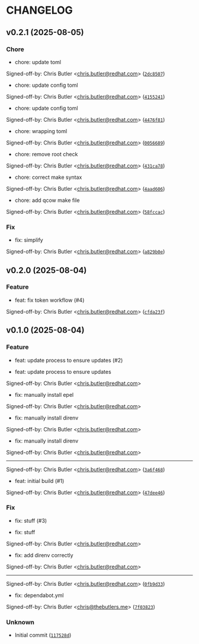 # CHANGELOG

## v0.2.1 (2025-08-05)

### Chore

* chore: update toml

Signed-off-by: Chris Butler &lt;chris.butler@redhat.com&gt; ([`2dc8507`](https://github.com/tempest-concorde/rhel-dev-arm/commit/2dc8507d4f12f9de5a9e4f9bb8e521b68702f432))

* chore: update config toml

Signed-off-by: Chris Butler &lt;chris.butler@redhat.com&gt; ([`4155241`](https://github.com/tempest-concorde/rhel-dev-arm/commit/4155241f673150e90430daf2ddbecabdcd20a3f8))

* chore: update config toml

Signed-off-by: Chris Butler &lt;chris.butler@redhat.com&gt; ([`4476f81`](https://github.com/tempest-concorde/rhel-dev-arm/commit/4476f8185e1bd81749f7823c21dd002d220d45da))

* chore: wrapping toml

Signed-off-by: Chris Butler &lt;chris.butler@redhat.com&gt; ([`0056689`](https://github.com/tempest-concorde/rhel-dev-arm/commit/0056689fd1e880c296d7eda9da3914f2857442b6))

* chore: remove root check

Signed-off-by: Chris Butler &lt;chris.butler@redhat.com&gt; ([`431ca78`](https://github.com/tempest-concorde/rhel-dev-arm/commit/431ca7862ebdeea161cdc7c52ff686abfe9af64d))

* chore: correct make syntax

Signed-off-by: Chris Butler &lt;chris.butler@redhat.com&gt; ([`4aad606`](https://github.com/tempest-concorde/rhel-dev-arm/commit/4aad606523f8411621e9728d437142e6fbc71ea1))

* chore: add qcow make file

Signed-off-by: Chris Butler &lt;chris.butler@redhat.com&gt; ([`58fccac`](https://github.com/tempest-concorde/rhel-dev-arm/commit/58fccacc39f0c97c9c46c0724132599042a18f5e))

### Fix

* fix: simplify

Signed-off-by: Chris Butler &lt;chris.butler@redhat.com&gt; ([`a829b0e`](https://github.com/tempest-concorde/rhel-dev-arm/commit/a829b0eb646b411735b49f1ca252c205f9d4c950))

## v0.2.0 (2025-08-04)

### Feature

* feat: fix token workflow (#4)

Signed-off-by: Chris Butler &lt;chris.butler@redhat.com&gt; ([`cfda23f`](https://github.com/tempest-concorde/rhel-dev-arm/commit/cfda23f09b9f3b01c9762a8cb7b2803bc966df84))

## v0.1.0 (2025-08-04)

### Feature

* feat: update process to ensure updates (#2)

* feat: update process to ensure updates

Signed-off-by: Chris Butler &lt;chris.butler@redhat.com&gt;

* fix: manually install epel

Signed-off-by: Chris Butler &lt;chris.butler@redhat.com&gt;

* fix: manually install direnv

Signed-off-by: Chris Butler &lt;chris.butler@redhat.com&gt;

* fix: manually install direnv

Signed-off-by: Chris Butler &lt;chris.butler@redhat.com&gt;

---------

Signed-off-by: Chris Butler &lt;chris.butler@redhat.com&gt; ([`3a6f468`](https://github.com/tempest-concorde/rhel-dev-arm/commit/3a6f468579b3c74cee2f5b876c6a3926ec59d53f))

* feat: initial build (#1)


Signed-off-by: Chris Butler &lt;chris.butler@redhat.com&gt; ([`47dee46`](https://github.com/tempest-concorde/rhel-dev-arm/commit/47dee465b958d85ed5e86a7e9603322c88b7c117))

### Fix

* fix: stuff (#3)

* fix: stuff

Signed-off-by: Chris Butler &lt;chris.butler@redhat.com&gt;

* fix: add direnv correctly

Signed-off-by: Chris Butler &lt;chris.butler@redhat.com&gt;

---------

Signed-off-by: Chris Butler &lt;chris.butler@redhat.com&gt; ([`0fb9d33`](https://github.com/tempest-concorde/rhel-dev-arm/commit/0fb9d33f14c9b45958869341d46061c5944b5b06))

* fix: dependabot.yml

Signed-off-by: Chris Butler &lt;chris@thebutlers.me&gt; ([`7f03823`](https://github.com/tempest-concorde/rhel-dev-arm/commit/7f038239ada6dc1b9221e3d92b7abfc4178b477e))

### Unknown

* Initial commit ([`117528d`](https://github.com/tempest-concorde/rhel-dev-arm/commit/117528de645d131757eb053c7403fe40949c9d81))
